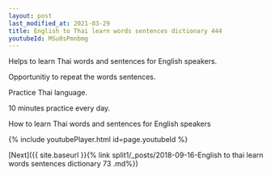 ```yaml
---
layout: post
last_modified_at: 2021-03-29
title: English to Thai learn words sentences dictionary 444 
youtubeId: MSu0sPmnbmg
---
```

 
 
Helps to learn Thai words and sentences for English speakers.

Opportunitiy to repeat the words sentences. 

Practice Thai language. 
 
10 minutes practice every day. 
 
How to learn Thai words and sentences for English speakers 
 
{% include youtubePlayer.html id=page.youtubeId %}
 
 
[Next]({{ site.baseurl }}{% link  split1/_posts/2018-09-16-English to thai learn words sentences dictionary 73 .md%})
 
